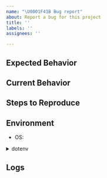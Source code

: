 ```yaml
---
name: "\U0001F41B Bug report"
about: Report a bug for this project
title: ''
labels: ''
assignees: ''

---
```


## Expected Behavior

<!-- Tell us what should happen -->

## Current Behavior

<!-- Tell us what happens instead of the expected behavior -->

## Steps to Reproduce

<!-- Provide a link to a live example, or an unambiguous set of steps to reproduce this bug. -->
<!-- Include code to reproduce, if relevant -->

## Environment

- OS:

<details>
<summary>dotenv</summary>

```dotenv
# Place your dotenv within these backticks. Be sure to remove any secrets/passwords.
```

</details>

## Logs

<!-- Provide a brief log -->
